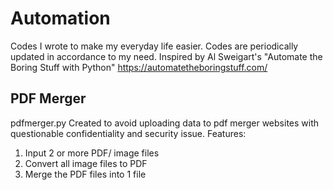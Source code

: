 # Automation
Codes I wrote to make my everyday life easier. Codes are periodically updated in accordance to my need.
Inspired by Al Sweigart's "Automate the Boring Stuff with Python"
https://automatetheboringstuff.com/

## PDF Merger
pdfmerger.py
  Created to avoid uploading data to pdf merger websites with questionable confidentiality and security issue.
Features:
  1. Input 2 or more PDF/ image files
  2. Convert all image files to PDF
  3. Merge the PDF files into 1 file
